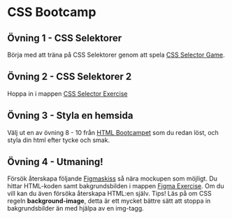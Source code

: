 # CSS Bootcamp

## Övning 1 - CSS Selektorer

Börja med att träna på CSS Selektorer genom att spela [CSS Selector Game](https://zocom-christoffer-wallenberg.github.io/css-selector-game).

## Övning 2 - CSS Selektorer 2

Hoppa in i mappen [CSS Selector Exercise]('./css-selector-exercise')

## Övning 3 - Styla en hemsida

Välj ut en av övning 8 - 10 från [HTML Bootcampet](https://github.com/fu-html-css-fe25/week-42-exercise-html-bootcamp) som du redan löst, och styla din html efter tycke och smak.

## Övning 4 - Utmaning!

Försök återskapa följande [Figmaskiss](https://www.figma.com/design/Kox5hlXEK8TDgnhpRXOYeM/mockup?node-id=1-2&t=58lxBzJqIc0zQ7we-0) så nära mockupen som möjligt. Du hittar HTML-koden samt bakgrundsbilden i mappen [Figma Exercise]('./figma-exercise/'). Om du vill kan du även försöka återskapa HTML:en själv. Tips! Läs på om CSS regeln **background-image**, detta är ett mycket bättre sätt att stoppa in bakgrundsbilder än med hjälpa av en img-tagg.
